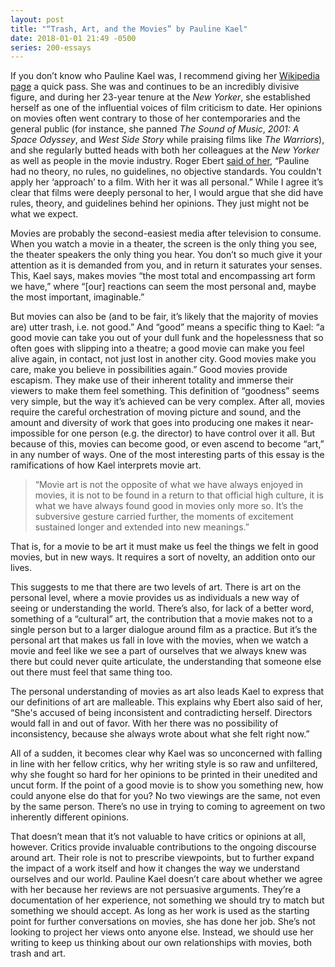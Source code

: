 ```yaml
---
layout: post
title: "“Trash, Art, and the Movies” by Pauline Kael"
date: 2018-01-01 21:49 -0500
series: 200-essays
---
```

If you don’t know who Pauline Kael was, I recommend giving her [Wikipedia page](https://en.wikipedia.org/wiki/Pauline_Kael) a quick pass. She was and continues to be an incredibly divisive figure, and during her 23-year tenure at the *New Yorker*, she established herself as one of the influential voices of film criticism to date. Her opinions on movies often went contrary to those of her contemporaries and the general public (for instance, she panned *The Sound of Music*, *2001: A Space Odyssey*, and *West Side Story* while praising films like *The Warriors*), and she regularly butted heads with both her colleagues at the *New Yorker* as well as people in the movie industry. Roger Ebert [said of her](https://www.rogerebert.com/rogers-journal/knocked-up-at-the-movies), “Pauline had no theory, no rules, no guidelines, no objective standards. You couldn't apply her ‘approach’ to a film. With her it was all personal.” While I agree it’s clear that films were deeply personal to her, I would argue that she did have rules, theory, and guidelines behind her opinions. They just might not be what we expect.

Movies are probably the second-easiest media after television to consume. When you watch a movie in a theater, the screen is the only thing you see, the theater speakers the only thing you hear. You don’t so much give it your attention as it is demanded from you, and in return it saturates your senses. This, Kael says, makes movies “the most total and encompassing art form we have,” where “[our] reactions can seem the most personal and, maybe the most important, imaginable.” 

But movies can also be (and to be fair, it’s likely that the majority of movies are) utter trash, i.e. not good.” And “good” means a specific thing to Kael: “a good movie can take you out of your dull funk and the hopelessness that so often goes with slipping into a theatre; a good movie can make you feel alive again, in contact, not just lost in another city. Good movies make you care, make you believe in possibilities again.” Good movies provide escapism. They make use of their inherent totality and immerse their viewers to make them feel something. This definition of “goodness” seems very simple, but the way it’s achieved can be very complex. After all, movies require the careful orchestration of moving picture and sound, and the amount and diversity of work that goes into producing one makes it near-impossible for one person (e.g. the director) to have control over it all. But because of this, movies can become good, or even ascend to become “art,” in any number of ways. 
One of the most interesting parts of this essay is the ramifications of how Kael interprets movie art. 

> “Movie art is not the opposite of what we have always enjoyed in movies, it is not to be found in a return to that official high culture, it is what we have always found good in movies only more so. It’s the subversive gesture carried further, the moments of excitement sustained longer and extended into new meanings.”

That is, for a movie to be art it must make us feel the things we felt in good movies, but in new ways. It requires a sort of novelty, an addition onto our lives. 

This suggests to me that there are two levels of art. There is art on the personal level, where a movie provides us as individuals a new way of seeing or understanding the world. There’s also, for lack of a better word, something of a “cultural” art, the contribution that a movie makes not to a single person but to a larger dialogue around film as a practice. But it’s the personal art that makes us fall in love with the movies, when we watch a movie and feel like we see a part of ourselves that we always knew was there but could never quite articulate, the understanding that someone else out there must feel that same thing too.

The personal understanding of movies as art also leads Kael to express that our definitions of art are malleable. This explains why Ebert also said of her, “She's accused of being inconsistent and contradicting herself. Directors would fall in and out of favor. With her there was no possibility of inconsistency, because she always wrote about what she felt right now.”

All of a sudden, it becomes clear why Kael was so unconcerned with falling in line with her fellow critics, why her writing style is so raw and unfiltered, why she fought so hard for her opinions to be printed in their unedited and uncut form. If the point of a good movie is to show you something new, how could anyone else do that for you? No two viewings are the same, not even by the same person. There’s no use in trying to coming to agreement on two inherently different opinions. 

That doesn’t mean that it’s not valuable to have critics or opinions at all, however. Critics provide invaluable contributions to the ongoing discourse around art. Their role is not to prescribe viewpoints, but to further expand the impact of a work itself and how it changes the way we understand ourselves and our world. Pauline Kael doesn’t care about whether we agree with her because her reviews are not persuasive arguments. They’re a documentation of her experience, not something we should try to match but something we should accept. As long as her work is used as the starting point for further conversations on movies, she has done her job. She’s not looking to project her views onto anyone else. Instead, we should use her writing to keep us thinking about our own relationships with movies, both trash and art.
